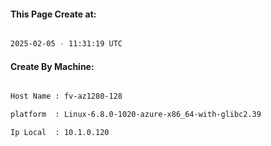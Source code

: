 
   
#### This Page Create at:

```bash

2025-02-05 - 11:31:19 UTC

```

#### Create By Machine:

```bash

Host Name : fv-az1280-128

platform  : Linux-6.8.0-1020-azure-x86_64-with-glibc2.39

Ip Local  : 10.1.0.120

```

